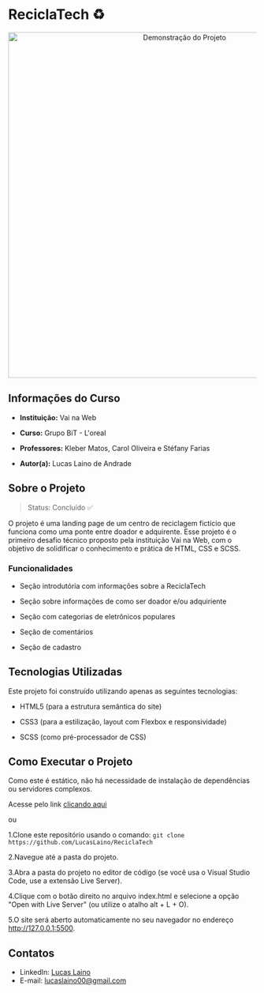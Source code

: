 # ReciclaTech ♻
<p align="center">
    <img src="./src/img/reciclaTech.gif" alt="Demonstração do Projeto" width="700"/>
</p>

## Informações do Curso 
- <b>Instituição:</b> Vai na Web

- <b>Curso:</b> Grupo BiT - L'oreal

- <b>Professores:</b> Kleber Matos, Carol Oliveira e Stéfany Farias

- <b>Autor(a):</b> Lucas Laino de Andrade

## Sobre o Projeto
> Status: Concluído ✅

O projeto é uma landing page de um centro de reciclagem fictício que funciona como uma ponte entre doador e adquirente. Esse projeto é o primeiro desafio técnico proposto pela instituição Vai na Web, com o objetivo de solidificar o conhecimento e prática de HTML, CSS e SCSS.

### Funcionalidades
- Seção introdutória com informações sobre a ReciclaTech

- Seção sobre informações de como ser doador e/ou adquiriente

- Seção com categorias de eletrônicos populares

- Seção de comentários 

- Seção de cadastro

## Tecnologias Utilizadas
Este projeto foi construído utilizando apenas as seguintes tecnologias:

- HTML5 (para a estrutura semântica do site)

- CSS3 (para a estilização, layout com Flexbox e responsividade)

- SCSS (como pré-processador de CSS)

## Como Executar o Projeto
Como este é estático, não há necessidade de instalação de dependências ou servidores complexos.

Acesse pelo link [clicando aqui](https://recicla-tech-weld.vercel.app/)

ou

1.Clone este repositório usando o comando: ```git clone https://github.com/LucasLaino/ReciclaTech```

2.Navegue até a pasta do projeto.

3.Abra a pasta do projeto no editor de código (se você usa o Visual Studio Code, use a extensão Live Server).

4.Clique com o botão direito no arquivo index.html e selecione a opção "Open with Live Server" (ou utilize o atalho alt + L + O).

5.O site será aberto automaticamente no seu navegador no endereço http://127.0.0.1:5500.

## Contatos
- LinkedIn: [Lucas Laino](https://www.linkedin.com/in/lucaslaino) 
- E-mail: [lucaslaino00@gmail.com](mailto:lucaslaino00@gmail.com)